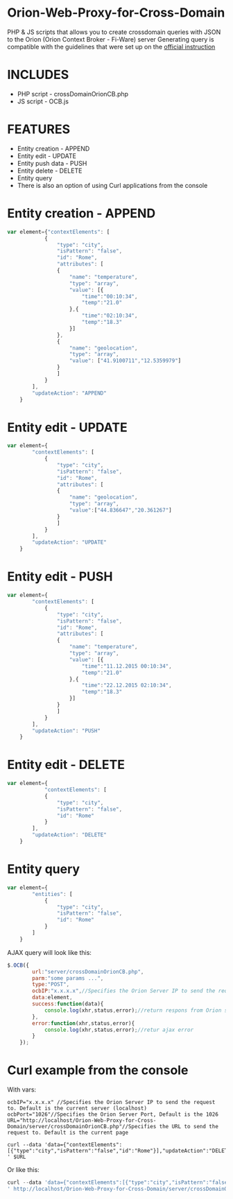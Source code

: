 Orion-Web-Proxy-for-Cross-Domain
================================

PHP & JS scripts that allows you to create crossdomain queries with JSON to the Orion (Orion Context Broker - Fi-Ware) server 
Generating query is compatible with the guidelines that were set up on the [official instruction](http://forge.fiware.org/plugins/mediawiki/wiki/fiware/index.php/Publish/Subscribe_Broker_-_Orion_Context_Broker_-_User_and_Programmers_Guide#Additional_information_and_resources)

INCLUDES
========
* PHP script - crossDomainOrionCB.php
* JS script - OCB.js


FEATURES
========
* Entity creation - APPEND
* Entity edit - UPDATE
* Entity push data - PUSH
* Entity delete - DELETE
* Entity query
* There is also an option of using Curl applications from the console

Entity creation - APPEND
========================
```javascript
var element={"contextElements": [
	        {
	            "type": "city",
	            "isPattern": "false",
	            "id": "Rome",
	            "attributes": [
	            {
	                "name": "temperature",
	                "type": "array",
	                "value": [{
	                	"time":"00:10:34",
	                	"temp":"21.0"
	                },{
	                	"time":"02:10:34",
	                	"temp":"18.3"
	                }]
	            },
	            {
	                "name": "geolocation",
	                "type": "array",
	                "value": ["41.9100711","12.5359979"]
	            }
	            ]
	        }
	    ],
	    "updateAction": "APPEND"
	}
```
Entity edit - UPDATE
====================
```javascript
var element={
	    "contextElements": [
	        {
	            "type": "city",
	            "isPattern": "false",
	            "id": "Rome",
	            "attributes": [
	            {
	                "name": "geolocation",
	                "type": "array",
	                "value":["44.836647","20.361267"]
	            }
	            ]
	        }
	    ],
	    "updateAction": "UPDATE"
	}
```
Entity edit - PUSH
==================
```javascript
var element={
		"contextElements": [
	        {
	            "type": "city",
	            "isPattern": "false",
	            "id": "Rome",
	            "attributes": [
	            {
	                "name": "temperature",
	                "type": "array",
	                "value": [{
	                	"time":"11.12.2015 00:10:34",
	                	"temp":"21.0"
	                },{
	                	"time":"22.12.2015 02:10:34",
	                	"temp":"18.3"
	                }]
	            }
	            ]
	        }
	    ],
	    "updateAction": "PUSH"
	}
```
Entity edit - DELETE
====================
```javascript
var element={
			"contextElements": [
	        {
	            "type": "city",
	            "isPattern": "false",
	            "id": "Rome"
	        }
	    ],
	    "updateAction": "DELETE"
	}
```
Entity query
============
```javascript
var element={
	    "entities": [
	        {
	            "type": "city",
	            "isPattern": "false",
	            "id": "Rome"
	        }
	    ]
	}
```

AJAX query will look like this:
```javascript
$.OCB({
		url:"server/crossDomainOrionCB.php",
		parm:"some params ...",
		type:"POST",
		ocbIP:"x.x.x.x",//Specifies the Orion Server IP to send the request to. Default is the current server (localhost) 
		data:element,
		success:function(data){
			console.log(xhr,status,error);//return respons from Orion server
		},
		error:function(xhr,status,error){
			console.log(xhr,status,error);//retur ajax error
		}
	});
```

Curl example from the console
=============================
With vars:
```
ocbIP="x.x.x.x" //Specifies the Orion Server IP to send the request to. Default is the current server (localhost) 
ocbPort="1026"//Specifies the Orion Server Port, Default is the 1026
URL="http://localhost/Orion-Web-Proxy-for-Cross-Domain/server/crossDomainOrionCB.php"//Specifies the URL to send the request to. Default is the current page

curl --data 'data={"contextElements":[{"type":"city","isPattern":"false","id":"Rome"}],"updateAction":"DELETE"}&ocbIP='$ocbIP'&ocbPort='$ocbPort'
' $URL
```

Or like this:
```javascript
curl --data 'data={"contextElements":[{"type":"city","isPattern":"false","id":"Rome"}],"updateAction":"DELETE"}&ocbIP=148.6.80.56&ocbPort=1026
' http://localhost/Orion-Web-Proxy-for-Cross-Domain/server/crossDomainOrionCB.php
```
